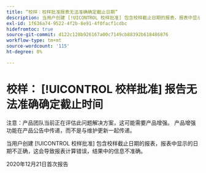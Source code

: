 ```yaml
---
title: “校样：校样批准报表无法准确确定截止日期”
description: 当用户创建 [!UICONTROL 校样批准] 包含校样截止日期的报表，报表中显示的日期不正确，这会导致报表计算错误，结果中的信息不准确。
exl-id: 1f636a74-9522-4f2b-8e91-4f0facf1cdbc
hidefromtoc: true
source-git-commit: d122c128b926167a00c7149cb88392b618486876
workflow-type: tm+mt
source-wordcount: '115'
ht-degree: 0%

---
```


# 校样： [!UICONTROL 校样批准] 报告无法准确确定截止时间

注意：产品团队当前正在评估此问题解决方案，这可能需要产品增强。 产品增强功能在产品公告中传递，而不是与维护更新一起传递。

当用户创建 [!UICONTROL 校样批准] 包含校样截止日期的报表，报表中显示的日期不正确，这会导致报表计算错误，结果中的信息不准确。

2020年12月21日首次报告
